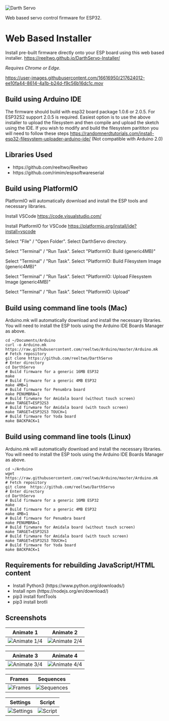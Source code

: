 ![Darth Servo](images/splash.gif "Darth Servo")

Web based servo control firmware for ESP32.

# Web Based Installer

Install pre-built firmware directly onto your ESP board using this web based installer.
https://reeltwo.github.io/DarthServo-Installer/

*Requires Chrome or Edge.*

https://user-images.githubusercontent.com/16616950/217624012-ee10fa44-8614-4a1b-b24d-f9c56b16dc1c.mov

## Build using Arduino IDE

The firmware should build with esp32 board package 1.0.6 or 2.0.5. For ESP32S2 support 2.0.5 is required. Easiest option is to use the above installer to upload the filesystem and then compile and upload the sketch using the IDE. If you wish to modify and build the filesystem parititon you will need to follow these steps https://randomnerdtutorials.com/install-esp32-filesystem-uploader-arduino-ide/
(Not compatible with Arduino 2.0)

## Libraries Used

<ul>
<li>https://github.com/reeltwo/Reeltwo</li>
<li>https://github.com/rimim/espsoftwareserial</li>
</ul>

## Build using PlatformIO

PlatformIO will automatically download and install the ESP tools and necessary libraries.

Install VSCode https://code.visualstudio.com/

Install PlatformIO for VSCode https://platformio.org/install/ide?install=vscode

Select "File" / "Open Folder". Select DarthServo directory.

Select "Terminal" / "Run Task". Select "PlatformIO: Build (generic4MB)"

Select "Terminal" / "Run Task". Select "PlatformIO: Build Filesystem Image (generic4MB)"

Select "Terminal" / "Run Task". Select "PlatformIO: Upload Filesystem Image (generic4MB)"

Select "Terminal" / "Run Task". Select "PlatformIO: Upload"

## Build using command line tools (Mac)

Arduino.mk will automatically download and install the necessary libraries. You will need to install the ESP tools using the Arduino IDE Boards Manager as above.

    cd ~/Documents/Arduino
    curl -o Arduino.mk https://raw.githubusercontent.com/reeltwo/Arduino/master/Arduino.mk
    # Fetch repository
    git clone https://github.com/reeltwo/DarthServo
    # Enter directory
    cd DarthServo
    # Build firmware for a generic 16MB ESP32
    make
    # Build firmware for a generic 4MB ESP32
    make 4MB=1
    # Build firmware for Penumbra board
    make PENUMBRA=1
    # Build firwmare for Amidala board (without touch screen)
    make TARGET=ESP32S3
    # Build firwmare for Amidala board (with touch screen)
    make TARGET=ESP32S3 TOUCH=1
    # Build firmware for Yoda board
    make BACKPACK=1

## Build using command line tools (Linux)

Arduino.mk will automatically download and install the necessary libraries. You will need to install the ESP tools using the Arduino IDE Boards Manager as above.

    cd ~/Arduino
    wget https://raw.githubusercontent.com/reeltwo/Arduino/master/Arduino.mk
    # Fetch repository
    git clone  https://github.com/reeltwo/DarthServo
    # Enter directory
    cd DarthServo
    # Build firmware for a generic 16MB ESP32
    make
    # Build firmware for a generic 4MB ESP32
    make 4MB=1
    # Build firmware for Penumbra board
    make PENUMBRA=1
    # Build firwmare for Amidala board (without touch screen)
    make TARGET=ESP32S3
    # Build firwmare for Amidala board (with touch screen)
    make TARGET=ESP32S3 TOUCH=1
    # Build firmware for Yoda board
    make BACKPACK=1

## Requirements for rebuilding JavaScript/HTML content

<ul>
<li>Install Python3 (https://www.python.org/downloads/)</li>
<li>Install npm (https://nodejs.org/en/download/)</li>
<li>pip3 install fontTools</li>
<li>pip3 install brotli</li>
</ul>

## Screenshots

Animate 1 | Animate 2
:-: | :-:
![Animate 1/4](images/animate1.png "Animate 1/4") | ![Animate 2/4](images/animate2.png "Animate 2/4")

Animate 3 | Animate 4
:-: | :-:
![Animate 3/4](images/animate3.png "Animate 3/4") | ![Animate 4/4](images/animate4.png "Animate 4/4")

Frames | Sequences
:-: | :-:
![Frames](images/frames.png "Frames") | ![Sequences](images/sequences.png "Sequences")

Settings | Script
:-: | :-:
![Settings](images/settings.png "Settings") | ![Script](images/script.png "Script")

